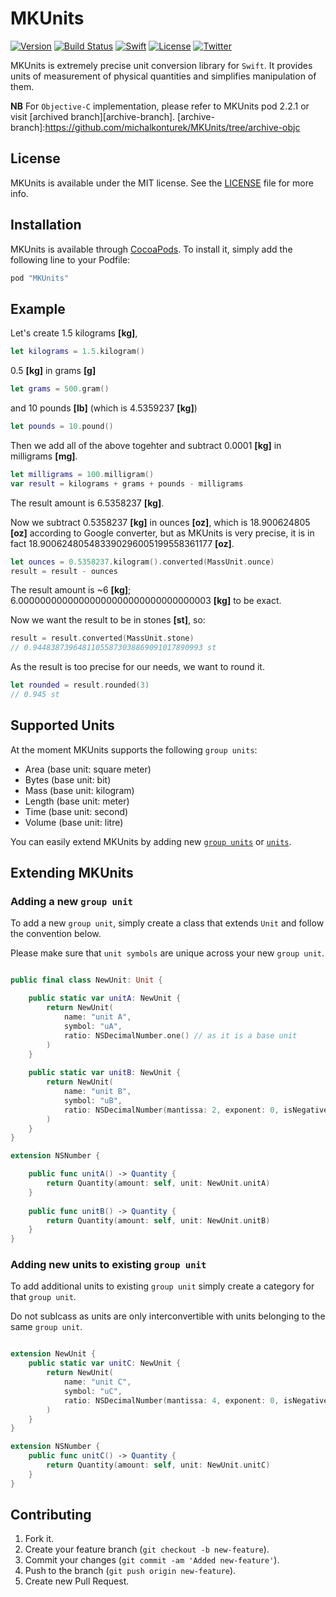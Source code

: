 # MKUnits

[![Version](https://img.shields.io/cocoapods/v/MKUnits.svg?style=flat-square)](http://cocoapods.org/pods/MKUnits)
[![Build Status](https://travis-ci.org/michalkonturek/MKUnits.svg?branch=master?style=flat-square)](https://travis-ci.org/michalkonturek/MKUnits)
[![Swift](https://img.shields.io/badge/%20compatible-swift%202.2-orange.svg?style=flat-square)](http://swift.org)
[![License](https://img.shields.io/cocoapods/l/MKUnits.svg?style=flat-square)](http://cocoapods.org/pods/MKUnits)
[![Twitter](https://img.shields.io/badge/contact-@MichalKonturek-blue.svg?style=flat-square)](http://twitter.com/michalkonturek)

MKUnits is extremely precise unit conversion library for `Swift`. It provides units of measurement of physical quantities and simplifies manipulation of them.

**NB** For `Objective-C` implementation, please refer to MKUnits pod 2.2.1 or visit [archived branch][archive-branch].
[archive-branch]:https://github.com/michalkonturek/MKUnits/tree/archive-objc

## License

MKUnits is available under the MIT license. See the [LICENSE][LICENSE] file for more info.

[LICENSE]:https://github.com/michalkonturek/MKUnits/blob/master/LICENSE


## Installation

MKUnits is available through [CocoaPods](http://cocoapods.org). To install
it, simply add the following line to your Podfile:

```ruby
pod "MKUnits"
```

## Example

Let's create 1.5 kilograms **[kg]**,

```swift
let kilograms = 1.5.kilogram()
```

0.5 **[kg]** in grams **[g]** 

```swift
let grams = 500.gram()
```

and 10 pounds **[lb]** (which is 4.5359237 **[kg]**)
<!--and 4.5359237 **[kg]** in pounds **[lb]**.-->

```swift
let pounds = 10.pound()
```

Then we add all of the above togehter and subtract 0.0001 **[kg]** in milligrams **[mg]**.

```swift
let milligrams = 100.milligram()
var result = kilograms + grams + pounds - milligrams
```

The result amount is 6.5358237 **[kg]**.

Now we subtract 0.5358237 **[kg]** in ounces **[oz]**, which is 18.900624805 **[oz]** according to Google converter, but as MKUnits is very precise, it is in fact 18.900624805483390296005199558361177 **[oz]**.

```swift
let ounces = 0.5358237.kilogram().converted(MassUnit.ounce)
result = result - ounces
```

The result amount is ~6 **[kg]**; 6.00000000000000000000000000000000003 **[kg]** to be exact.

Now we want the result to be in stones **[st]**, so:

```swift
result = result.converted(MassUnit.stone)
// 0.94483873964811055873038869091017890993 st
```

As the result is too precise for our needs, we want to round it.

<!--We can do that by either creating new `MKQuantity` object with rounded amount,-->

```swift
let rounded = result.rounded(3)
// 0.945 st
```

<!--or by rounding the amount of existing `MKQuantity`.-->

<!--```swift-->
<!--id amount_in_stones_1 = [result amountWithPrecision:3];-->
<!--// 0.945-->

<!--id amount_in_stones_2 = [[result amount] mk_roundedWithPrecision:3];;-->
<!--// 0.945-->
<!--```-->


## Supported Units 

At the moment MKUnits supports the following `group units`:

* Area (base unit: square meter)
* Bytes (base unit: bit) 
* Mass (base unit: kilogram)
* Length (base unit: meter)
* Time (base unit: second)
* Volume (base unit: litre)

You can easily extend MKUnits by adding new [`group units`](#new-group-unit) or [`units`](#new-unit).


## Extending MKUnits

### <a name="new-group-unit"></a>Adding a new `group unit`

To add a new `group unit`, simply create a class that extends `Unit` and follow the convention below.

Please make sure that `unit symbols` are unique across your new `group unit`.

```swift

public final class NewUnit: Unit {

    public static var unitA: NewUnit {
        return NewUnit(
            name: "unit A",
            symbol: "uA",
            ratio: NSDecimalNumber.one() // as it is a base unit
        )
    }
    
    public static var unitB: NewUnit {
        return NewUnit(
            name: "unit B",
            symbol: "uB",
            ratio: NSDecimalNumber(mantissa: 2, exponent: 0, isNegative: false)
        )
    }
}

extension NSNumber {

    public func unitA() -> Quantity {
        return Quantity(amount: self, unit: NewUnit.unitA)
    }
    
    public func unitB() -> Quantity {
        return Quantity(amount: self, unit: NewUnit.unitB)
    }
}
```


### <a name="new-unit"></a>Adding new units to existing `group unit`

To add additional units to existing `group unit` simply create a category for that `group unit`.

Do not sublcass as units are only interconvertible with units belonging to the same `group unit`.

```swift

extension NewUnit {
    public static var unitC: NewUnit {
        return NewUnit(
            name: "unit C",
            symbol: "uC",
            ratio: NSDecimalNumber(mantissa: 4, exponent: 0, isNegative: false)
        )
    }
}

extension NSNumber {
    public func unitC() -> Quantity {
        return Quantity(amount: self, unit: NewUnit.unitC)
    }
}
```


## Contributing

1. Fork it.
2. Create your feature branch (`git checkout -b new-feature`).
3. Commit your changes (`git commit -am 'Added new-feature'`).
4. Push to the branch (`git push origin new-feature`).
5. Create new Pull Request.
